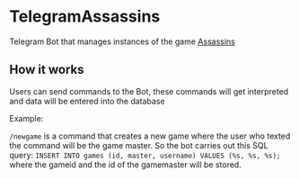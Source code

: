 # TelegramAssassins
Telegram Bot that manages instances of the game [Assassins](https://en.wikipedia.org/wiki/Assassin_(game))

## How it works
Users can send commands to the Bot, these commands will get interpreted and data will be entered into the database

Example:

``/newgame`` is a command that creates a new game where the user who texted the command will be the game master. So the bot carries out this SQL query: ``INSERT INTO games (id, master, username) VALUES (%s, %s, %s);`` where the gameid and the id of the gamemaster will be stored.
